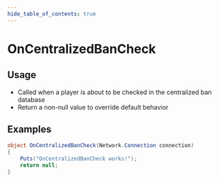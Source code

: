 ```yaml
---
hide_table_of_contents: true
---
```


# OnCentralizedBanCheck

## Usage

* Called when a player is about to be checked in the centralized ban database
* Return a non-null value to override default behavior

## Examples

```csharp title=""
object OnCentralizedBanCheck(Network.Connection connection)
{
    Puts("OnCentralizedBanCheck works!");
    return null;
}
```
